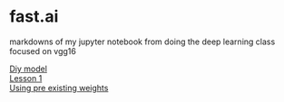 # fast.ai
markdowns of my jupyter notebook from doing the deep learning class focused on vgg16

[Diy model](diy_model/lesson1_robin_from_scratch.md)  
[Lesson 1](lesson1/lesson1.md)  
[Using pre existing weights](pre-existing-weights/pre-existing-weights.md)  
